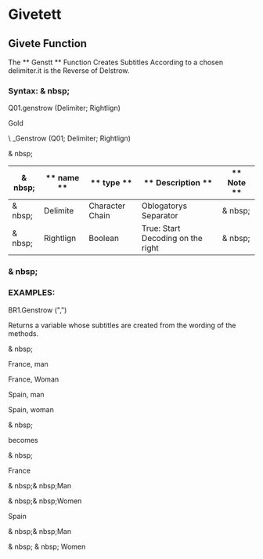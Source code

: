 # Givetett

## Givete Function

The ** Genstt ** Function Creates Subtitles According to a chosen delimiter.it is the Reverse of Delstrow.

### Syntax: & nbsp;

Q01.genstrow (Delimiter; Rightlign)

Gold

\ _Genstrow (Q01; Delimiter; Rightlign)

& nbsp;

| & nbsp; | ** name ** | ** type ** | ** Description ** | ** Note ** |
| --- | --- | --- | --- | --- |
| & nbsp; | Delimite | Character Chain | Oblogatorys Separator | & nbsp; |
| & nbsp; | Rightlign | Boolean | True: Start Decoding on the right | & nbsp; |


### & nbsp;

### EXAMPLES:

BR1.Genstrow (",")

Returns a variable whose subtitles are created from the wording of the methods.

& nbsp;

France, man

France, Woman

Spain, man

Spain, woman

& nbsp;

becomes

& nbsp;

France

& nbsp;& nbsp;Man

& nbsp;& nbsp;Women

Spain

& nbsp;& nbsp;Man

& nbsp; & nbsp; Women